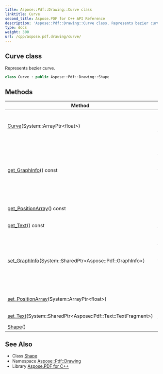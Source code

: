 ```yaml
---
title: Aspose::Pdf::Drawing::Curve class
linktitle: Curve
second_title: Aspose.PDF for C++ API Reference
description: 'Aspose::Pdf::Drawing::Curve class. Represents bezier curve in C++.'
type: docs
weight: 300
url: /cpp/aspose.pdf.drawing/curve/
---
```

## Curve class


Represents bezier curve.

```cpp
class Curve : public Aspose::Pdf::Drawing::Shape
```

## Methods

| Method | Description |
| --- | --- |
| [Curve](./curve/)(System::ArrayPtr\<float\>) | Initializes a new instance of the [Curve](./) class. |
| [get_GraphInfo](../shape/get_graphinfo/)() const | Gets a [GraphInfo](../../aspose.pdf/graphinfo/) object that indicates the graph info,such as color, line width,etc. |
| [get_PositionArray](./get_positionarray/)() const | Gets a float position array. |
| [get_Text](../shape/get_text/)() const | Gets a text for shape. |
| [set_GraphInfo](../shape/set_graphinfo/)(System::SharedPtr\<Aspose::Pdf::GraphInfo\>) | Sets a [GraphInfo](../../aspose.pdf/graphinfo/) object that indicates the graph info,such as color, line width,etc. |
| [set_PositionArray](./set_positionarray/)(System::ArrayPtr\<float\>) | Sets a float position array. |
| [set_Text](../shape/set_text/)(System::SharedPtr\<Aspose::Pdf::Text::TextFragment\>) | Sets a text for shape. |
| [Shape](../shape/shape/)() |  |
## See Also

* Class [Shape](../shape/)
* Namespace [Aspose::Pdf::Drawing](../)
* Library [Aspose.PDF for C++](../../)
